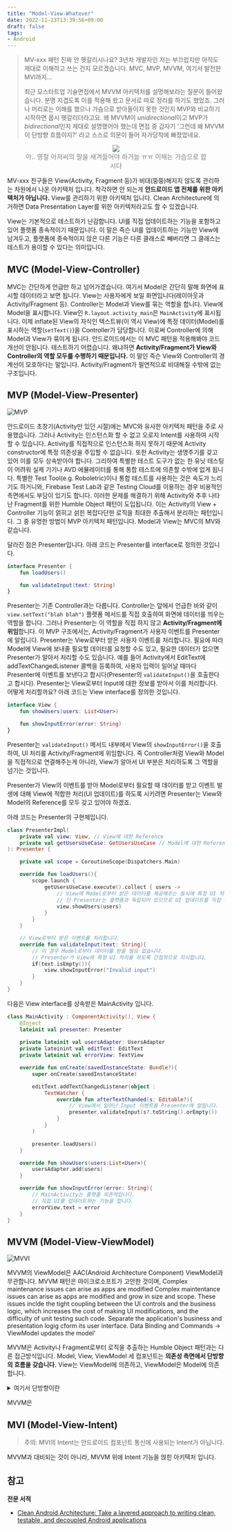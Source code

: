 ```yaml
---
title: "Model-View-Whatever"
date: 2022-11-23T13:39:56+09:00
draft: false
tags:
- Android
---
```


> MV-xxx 패턴 진짜 안 헷갈리시나요? 3년차 개발자인 저는 부끄럽지만 아직도 제대로 이해하고 쓰는 건지 모르겠습니다. MVC, MVP, MVVM, 여기서 발전한 MVI까지...
> 
> 최근 모스타트업 기술면접에서 MVVM 아키텍처를 설명해보라는 질문이 들어왔습니다. 분명 지겹도록 이를 적용해 왔고 문서로 따로 정리를 하기도 했었죠. 그러나 머리로는 이해를 했으나 가슴으로 받아들이지 못한 것인지 MVP와 비교하기 시작하면 몹시 헷갈리더라고요. 왜 MVVM이 *unidirectional*이고 MVP가 *bidirectional*인지 제대로 설명했어야 했는데 면접 중 갑자기 '그런데 왜 MVVM이 단방향 흐름이지?' 라고 스스로 의문이 들어 자가당착에 빠졌었네요.

<figure style="display:block; text-align:center;">
  <img src="/images/naneun-solo-youngcheol-gaesori.jpg">
  <figcaption style="text-align:center; font-size:15px; color:#808080">
    아.. 영철 아저씨의 말을 새겨들어야 하거늘 ㅠㅠ 이해는 가슴으로 합시다
  </figcaption>
</figure>

MV-xxx 친구들은 View(Activity, Fragment 등)가 비대(~~뚱뚱~~)해지지 않도록 관리하는 차원에서 나온 아키텍처 입니다. 착각하면 안 되는게 **안드로이드 앱 전체를 위한 아키텍처가 아닙니다.** View를 관리하기 위한 아키텍처 입니다. Clean Architecture에 의거하면 Data Presentation Layer를 위한 아키텍처라고도 할 수 있겠습니다.

View는 기본적으로 테스트하기 난감합니다. UI를 직접 업데이트하는 기능을 포함하고 있어 플랫폼 종속적이기 때문입니다. 이 말은 즉슨 UI를 업데이트하는 기능만 View에 남겨두고, 플랫폼에 종속적이지 않은 다른 기능은 다른 클래스로 빼버리면 그 클래스는 테스트가 용이할 수 있다는 의미입니다.

## MVC (Model-View-Controller)
MVC는 간단하게 언급만 하고 넘어가겠습니다. 여기서 Model은 간단히 말해 화면에 표시할 데이터라고 보면 됩니다. View는 사용자에게 보일 화면입니다(레이아웃과 Activity/Fragment 등). Controller는 Model과 View를 묶는 역할을 합니다. View에 Model을 표시합니다. View인 `R.layout.activity_main`은 `MainActivity`에 표시됩니다. 이제 inflate된 View의 자식인 텍스트뷰(이 역시 View)에 특정 데이터(Model)를 표시하는 역할(`setText()`)을 Controller가 담당합니다. 이로써 Controller에 의해 Model과 View가 묶이게 됩니다. 안드로이드에서는 이 MVC 패턴을 적용해봐야 코드 개선이 안됩니다. 테스트하기 어렵습니다. 왜냐하면 **Activity/Fragment가 View와 Controller의 역할 모두를 수행하기 때문입니다.** 이 말인 즉슨 View와 Controller의 경계선이 모호하다는 말입니다. Activity/Fragment가 필연적으로 비대해질 수밖에 없는 구조입니다.

## MVP (Model-View-Presenter)

![MVP](/images/android/mvp.png)

안드로이드 초창기(Activity만 있던 시절)에는 MVC와 유사한 아키텍처 패턴을 주로 사용했습니다. 그러나 Activity는 인스턴스화 할 수 없고 오로지 Intent를 사용하여 시작할 수 있습니다. Activity를 직접적으로 인스턴스화 하지 못하기 때문에 Activity constructor에 특정 의존성을 주입할 수 없습니다. 또한 Activity는 생명주기를 갖고 있어 이를 모두 상속받아야 합니다. 그리하여 특별한 테스트 도구가 없는 한 유닛 테스팅이 어려워 실제 기기나 AVD 에뮬레이터를 통해 통합 테스트에 의존할 수밖에 없게 됩니다. 특별한 Test Tool(e.g. Roboletric)이나 통합 테스트를 사용하는 것은 속도가 느리기도 하거니와, Firebase Test Lab과 같은 Testing Cloud를 이용하는 경우 비용적인 측면에서도 부담이 있기도 합니다.
이러한 문제를 해결하기 위해 Activity와 추후 나타난 Fragment를 위한 Humble Object 패턴이 도입됩니다. 이는 Activity의 View + Controller 기능이 얽히고 섥힌 복잡다단한 로직을 최대한 추출해서 분리하는 패턴입니다. 그 중 유명한 방법이 MVP 아키텍처 패턴입니다. Model과 View는 MVC의 MV와 같습니다. 

달라진 점은 Presenter입니다. 아래 코드는 Presenter를 interface로 정의한 것입니다.

```kt
interface Presenter {
    fun loadUsers()

    fun validateInput(text: String)
}
```

Presenter는 기존 Controller과는 다릅니다. Controller는 앞에서 언급한 바와 같이 `view.setText("blah blah")` 플랫폼 메서드를 직접 호출하여 화면에 데이터를 띄우는 역할을 합니다. 그러나 Presenter는 이 역할을 직접 하지 않고 **Activity/Fragment에 위임**합니다. 이 MVP 구조에서는, Activity/Fragment가 사용자 이벤트를 Presenter에 알립니다. Presenter는 View로부터 받은 사용자 이벤트를 처리합니다. 필요에 따라 Model에 View에 보내줄 필요할 데이터를 요청할 수도 있고, 필요한 데이터가 없으면 Presenter가 알아서 처리할 수도 있습니다. 예를 들어 Activity에서 EditText에 addTextChangedListener 콜백을 등록하여, 사용자 입력이 일어날 때마다 Presenter에 이벤트를 보낸다고 합시다(Presenter의 `validateInput()`을 호출한다고 합시다). Presenter는 View로부터 Input에 대한 정보를 받아서 이를 처리합니다. 어떻게 처리할까요? 아래 코드는 View interface를 정의한 것입니다.

```kt
interface View {
    fun showUsers(users: List<User>)

    fun showInputError(error: String)
}
```

Presenter는 `validateInput()` 메서드 내부에서 View의 `showInputError()`을 호출하여, UI 처리를 Activity/Fragment에 위임합니다. 즉 Controller처럼 View와 Model을 직접적으로 연결해주는게 아니라, View가 알아서 UI 부분은 처리하도록 그 역할을 넘기는 것입니다.

Presenter가 View의 이벤트를 받아 Model로부터 필요할 때 데이터를 받고 이벤트 발생에 대해 View에 적합한 처리(UI 업데이트)를 하도록 시키려면 Presenter는 View와 Model의 Reference를 모두 갖고 있어야 하겠죠.

아래 코드는 Presenter의 구현체입니다.

```kt
class PresenterImpl(
    private val view: View, // View에 대한 Reference
    private val getUsersUseCase: GetUsersUseCase // Model에 대한 Reference
): Presenter {

    private val scope = CoroutineScope(Dispatchers.Main)

    override fun loadUsers(){
        scope.launch {
            getUsersUseCase.execute().collect { users ->
                // View에 Model로부터 받은 데이터를 제공해주는 동시에 특정 UI 처리를 하도록 간접적으로 지시(?)합니다.
                // 단 Presenter는 플랫폼과 독립되어 있으므로 UI 업데이트를 직접 관장하지 않습니다.
                view.showUsers(users)
            }
        }
    }

    // View로부터 받은 이벤트를 처리합니다.
    override fun validateInput(text: String){
        // 이 경우 Model로부터 데이터를 받을 필요 없습니다.
        // Presenter가 View에 특정 UI 처리를 하도록 간접적으로 지시합니다.
        if(text.isEmpty()){
            view.showInputError("Invalid input")
        }
    }
}
```

다음은 View interface를 상속받은 MainActivity 입니다.

```kt
class MainActivity : ComponentActivity(), View {
    @Inject
    lateinit val presenter: Presenter
    
    private lateinit val usersAdapter: UsersAdapter
    private lateinint val editText: EditText
    private lateinit val errorView: TextView

    override fun onCreate(savedInstanceState: Bundle?){
        super.onCreate(savedInstanceState)

        editText.addTextChangedListener(object : 
            TextWatcher {
                override fun afterTextChanded(s: Editable?){
                    // View에서 일어난 Input 이벤트를 Presenter에 알립니다.
                    presenter.validateInput(s?.toString().orEmpty())
                }
            }
        )

        presenter.loadUsers()
    }

    override fun showUsers(users:List<User>){
        usersAdapter.add(users)
    }

    override fun showInputError(error: String){
        // MainActivity는 플랫폼 의존적입니다. 
        // 직접 UI를 업데이트하는 기능을 합니다.
        errorView.text = error
    }
}
```

## MVVM (Model-View-ViewModel)

![MVVI](/images/android/mvvi.png)

MVVM의 ViewModel은 AAC(Android Architecture Component) ViewModel과 무관합니다. MVVM 패턴은 마이크로소프트가 고안한 것이며, 
Complex maintenance issues can arise as apps are modified Complex maintentance issues can arise as apps are modified and grow in size and scope. These issues inclde the tight coupling between the UI controls and the business logic, which increases the cost of making UI modifications, and the difficulty of unit testing such code. 
Separate the application's business and presentation logig cform its user interface. Data Binding and Commands -> ViewModel updates the model'

MVVM은 Activity나 Fragment로부터 로직을 추출하는 Humble Object 패턴과는 다른 접근방식입니다. Model, View, ViewModel 세 컴포넌트는 **의존성 측면에서 단방향의 흐름을 갖습니다.** View는 ViewModel에 의존하고, ViewModel은 Model에 의존합니다. 

<details>
<summary>여기서 단방향이란</summary>
<div markdown="1">

단방향의 흐름을 갖는다는 의미가 갑자기 혼란을 주었던 이유는, View가 이벤트를 ViewModel에 전달하면 ViewModel이 View에 데이터를 제공해주는 것이 아닌가하는 의문이 들었기 때문입니다. 일단 여기서 ViewModel이 View에 데이터를 제공하는 것부터 틀린 말입니다. View는 ViewModel에 의존성을 갖고, ViewModel의 변수를 구독(관찰)하는 것이지, ViewModel이 View에 데이터를 직접 제공하거나 하지는 않습니다.

</div>
</details>

MVVM은 

## MVI (Model-View-Intent)

> 주의: MVI의 Intent는 안드로이드 컴포넌트 통신에 사용되는 Intent가 아닙니다.

MVVM과 대비되는 것이 아니라, MVVM 위에 Intent 기능을 얹힌 아키텍처 입니다.

## 참고

**전문 서적**

- [Clean Android Architecture: Take a layered approach to writing clean, testable, and decoupled Android applications](https://www.amazon.com/Clean-Android-Architecture-decoupled-applications/dp/180323458X)